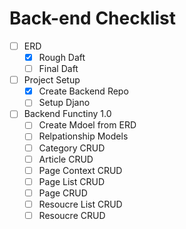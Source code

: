 # Back-end Checklist
- [ ] ERD 
  - [x] Rough Daft 
  - [ ] Final Daft

- [ ] Project Setup
  - [x] Create Backend Repo 
  - [ ] Setup Djano

- [ ] Backend Functiny 1.0
  - [ ] Create Mdoel from ERD
  - [ ] Relpationship Models
  - [ ] Category CRUD
  - [ ] Article CRUD
  - [ ] Page Context CRUD
  - [ ] Page List CRUD
  - [ ] Page CRUD
  - [ ] Resoucre List CRUD
  - [ ] Resoucre CRUD
